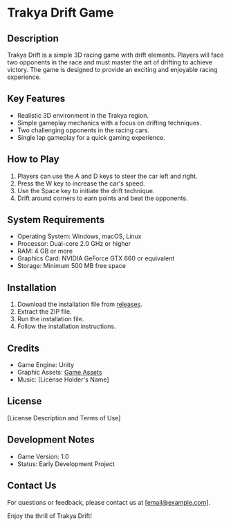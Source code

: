 # Trakya Drift Game

## Description
Trakya Drift is a simple 3D racing game with drift elements. Players will face two opponents in the race and must master the art of drifting to achieve victory. The game is designed to provide an exciting and enjoyable racing experience.

## Key Features
- Realistic 3D environment in the Trakya region.
- Simple gameplay mechanics with a focus on drifting techniques.
- Two challenging opponents in the racing cars.
- Single lap gameplay for a quick gaming experience.

## How to Play
1. Players can use the A and D keys to steer the car left and right.
2. Press the W key to increase the car's speed.
3. Use the Space key to initiate the drift technique.
4. Drift around corners to earn points and beat the opponents.

## System Requirements
- Operating System: Windows, macOS, Linux
- Processor: Dual-core 2.0 GHz or higher
- RAM: 4 GB or more
- Graphics Card: NVIDIA GeForce GTX 660 or equivalent
- Storage: Minimum 500 MB free space

## Installation
1. Download the installation file from [releases](link-release).
2. Extract the ZIP file.
3. Run the installation file.
4. Follow the installation instructions.

## Credits
- Game Engine: Unity
- Graphic Assets: [Game Assets](https://t.me/c/1990722568/2)
- Music: [License Holder's Name]

## License
[License Description and Terms of Use]

## Development Notes
- Game Version: 1.0
- Status: Early Development Project

## Contact Us
For questions or feedback, please contact us at [email@example.com].

Enjoy the thrill of Trakya Drift!
